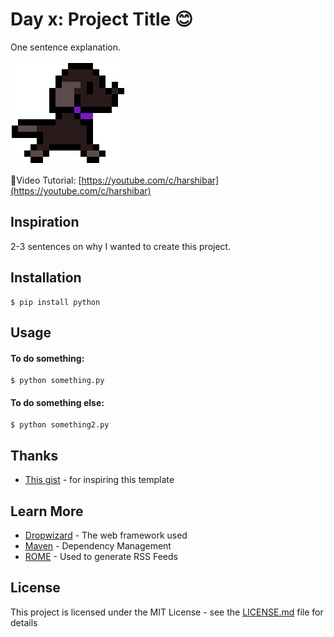 # Day x: Project Title 😊

One sentence explanation.

![a nice image/GIF of the app](/1_game/images/yogi2big.png)

📸Video Tutorial: [https://youtube.com/c/harshibar](https://youtube.com/c/harshibar)

## Inspiration
2-3 sentences on why I wanted to create this project.

## Installation

```
$ pip install python
```

## Usage
#### To do something:
    $ python something.py

#### To do something else:
    $ python something2.py

## Thanks

* [This gist](https://gist.github.com/PurpleBooth/109311bb0361f32d87a2) - for inspiring this template

## Learn More

* [Dropwizard](http://www.dropwizard.io/1.0.2/docs/) - The web framework used
* [Maven](https://maven.apache.org/) - Dependency Management
* [ROME](https://rometools.github.io/rome/) - Used to generate RSS Feeds

## License

This project is licensed under the MIT License - see the [LICENSE.md](LICENSE.md) file for details